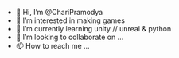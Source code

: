 - 👋 Hi, I’m @ChariPramodya
- 👀 I’m interested in making games
- 🌱 I’m currently learning unity // unreal & python
- 💞️ I’m looking to collaborate on ...
- 📫 How to reach me ...

<!---
ChariPramodya/ChariPramodya is a ✨ special ✨ repository because its `README.md` (this file) appears on your GitHub profile.
You can click the Preview link to take a look at your changes.
--->
